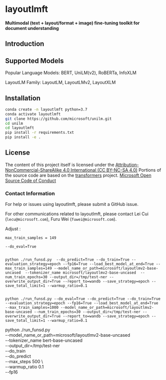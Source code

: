 # layoutlmft
**Multimodal (text + layout/format + image) fine-tuning toolkit for document understanding**

## Introduction

## Supported Models
Popular Language Models: BERT, UniLM(v2), RoBERTa, InfoXLM

LayoutLM Family: LayoutLM, LayoutLMv2, LayoutXLM

## Installation

~~~bash
conda create -n layoutlmft python=3.7
conda activate layoutlmft
git clone https://github.com/microsoft/unilm.git
cd unilm
cd layoutlmft
pip install -r requirements.txt
pip install -e .
~~~

## License

The content of this project itself is licensed under the [Attribution-NonCommercial-ShareAlike 4.0 International (CC BY-NC-SA 4.0)](https://creativecommons.org/licenses/by-nc-sa/4.0/)
Portions of the source code are based on the [transformers](https://github.com/huggingface/transformers) project.
[Microsoft Open Source Code of Conduct](https://opensource.microsoft.com/codeofconduct)

### Contact Information

For help or issues using layoutlmft, please submit a GitHub issue.

For other communications related to layoutlmft, please contact Lei Cui (`lecu@microsoft.com`), Furu Wei (`fuwei@microsoft.com`).

Adjust :

```
max_train_samples = 149

--do_eval=True
```

```

python ./run_funsd.py  --do_predict=True --do_train=True --evaluation_strategy=epoch --fp16=True --load_best_model_at_end=True --max_train_samples=149 --model_name_or_path=microsoft/layoutlmv2-base-uncased  --tokenizer_name microsoft/layoutlmv2-base-uncased  --num_train_epochs=30 --output_dir=/tmp/test-ner --overwrite_output_dir=True --report_to=wandb --save_strategy=epoch --save_total_limit=1 --warmup_ratio=0.1


python ./run_funsd.py --do_eval=True --do_predict=True --do_train=True --evaluation_strategy=epoch --fp16=True --load_best_model_at_end=True --max_train_samples=1000 --model_name_or_path=microsoft/layoutlmv2-base-uncased --num_train_epochs=30 --output_dir=/tmp/test-ner --overwrite_output_dir=True --report_to=wandb --save_strategy=epoch --save_total_limit=1 --warmup_ratio=0.1

```


python ./run_funsd.py \
        --model_name_or_path=microsoft/layoutlmv2-base-uncased \
        --tokenizer_name bert-base-uncased  \
        --output_dir=/tmp/test-ner \
        --do_train \
        --do_predict \
        --max_steps 500 \        
        --warmup_ratio 0.1 \
        --fp16

